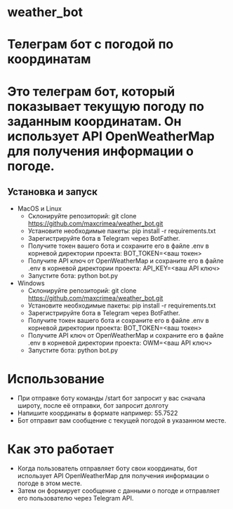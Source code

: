 # weather_bot
# Телеграм бот с погодой по координатам
# Это телеграм бот, который показывает текущую погоду по заданным координатам. Он использует API OpenWeatherMap для получения информации о погоде.

## Установка и запуск
* MacOS и Linux
  - Склонируйте репозиторий: git clone https://github.com/maxcrimea/weather_bot.git
  - Установите необходимые пакеты: pip install -r requirements.txt
  - Зарегистрируйте бота в Telegram через BotFather.
  - Получите токен вашего бота и сохраните его в файле .env в корневой директории проекта: BOT_TOKEN=<ваш токен>
  - Получите API ключ от OpenWeatherMap и сохраните его в файле .env в корневой директории проекта: API_KEY=<ваш API ключ>
  - Запустите бота: python bot.py
* Windows
  - Склонируйте репозиторий: git clone https://github.com/maxcrimea/weather_bot.git
  - Установите необходимые пакеты: pip install -r requirements.txt
  - Зарегистрируйте бота в Telegram через BotFather.
  - Получите токен вашего бота и сохраните его в файле .env в корневой директории проекта: BOT_TOKEN=<ваш токен>
  - Получите API ключ от OpenWeatherMap и сохраните его в файле .env в корневой директории проекта: OWM=<ваш API ключ>
  - Запустите бота: python bot.py

# Использование
  - При отправке боту команды /start бот запросит у вас сначала широту, после её отправки, бот запросит долготу
  - Напишите координаты в формате например: 55.7522
  - Бот отправит вам сообщение с текущей погодой в указанном месте.

# Как это работает
  - Когда пользователь отправляет боту свои координаты, бот использует API OpenWeatherMap для получения информации о погоде в этом месте.
  - Затем он формирует сообщение с данными о погоде и отправляет его пользователю через Telegram API.
